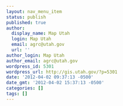 ```yaml
---
layout: nav_menu_item
status: publish
published: true
author:
  display_name: Map Utah
  login: Map Utah
  email: agrc@utah.gov
  url: ''
author_login: Map Utah
author_email: agrc@utah.gov
wordpress_id: 5301
wordpress_url: http://gis.utah.gov/?p=5301
date: '2012-04-02 09:37:13 -0500'
date_gmt: '2012-04-02 15:37:13 -0500'
categories: []
tags: []
---
```


